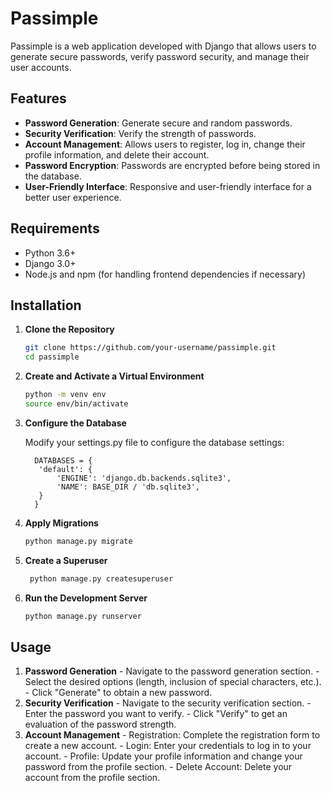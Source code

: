# Passimple

Passimple is a web application developed with Django that allows users to generate secure passwords, verify password security, and manage their user accounts.

## Features

- **Password Generation**: Generate secure and random passwords.
- **Security Verification**: Verify the strength of passwords.
- **Account Management**: Allows users to register, log in, change their profile information, and delete their account.
- **Password Encryption**: Passwords are encrypted before being stored in the database.
- **User-Friendly Interface**: Responsive and user-friendly interface for a better user experience.

## Requirements

- Python 3.6+
- Django 3.0+
- Node.js and npm (for handling frontend dependencies if necessary)

## Installation

1. **Clone the Repository**

   ```sh
   git clone https://github.com/your-username/passimple.git
   cd passimple

2. **Create and Activate a Virtual Environment**
   ```sh
   python -m venv env
   source env/bin/activate


4. **Configure the Database**

   Modify your settings.py file to configure the database settings:
         
         DATABASES = {
          'default': {
              'ENGINE': 'django.db.backends.sqlite3',
              'NAME': BASE_DIR / 'db.sqlite3',
          }
         }

   
 6. **Apply Migrations**
       ```sh 
      python manage.py migrate


 7. **Create a Superuser**
     ```sh
      python manage.py createsuperuser


 8. **Run the Development Server**
      ```sh
      python manage.py runserver

  ## Usage
  1. **Password Generation**
           - Navigate to the password generation section.
           - Select the desired options (length, inclusion of special characters, etc.).   
           - Click "Generate" to obtain a new password.
  2. **Security Verification**
           - Navigate to the security verification section.
           - Enter the password you want to verify.
           - Click "Verify" to get an evaluation of the password strength.
  3. **Account Management**
           - Registration: Complete the registration form to create a new account.
           - Login: Enter your credentials to log in to your account.
           - Profile: Update your profile information and change your password from the profile section.
           - Delete Account: Delete your account from the profile section.
